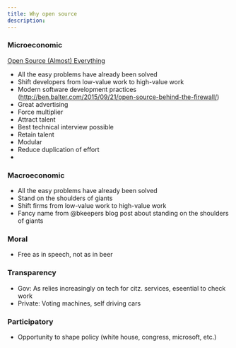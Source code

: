 ```yaml
---
title: Why open source
description:
---
```


### Microeconomic

[Open Source (Almost) Everything](http://tom.preston-werner.com/2011/11/22/open-source-everything.html)

* All the easy problems have already been solved
* Shift developers from low-value work to high-value work
* Modern software development practices (http://ben.balter.com/2015/09/21/open-source-behind-the-firewall/)
* Great advertising
* Force multiplier
* Attract talent
* Best technical interview possible
* Retain talent
* Modular
* Reduce duplication of effort
*
### Macroeconomic

* All the easy problems have already been solved
* Stand on the shoulders of giants
* Shift firms from low-value work to high-value work
* Fancy name from @bkeepers blog post about standing on the shoulders of giants

### Moral

* Free as in speech, not as in beer

### Transparency

* Gov: As relies increasingly on tech for citz. services, eseential to check work
* Private: Voting machines, self driving cars

### Participatory

* Opportunity to shape policy (white house, congress, microsoft, etc.)
